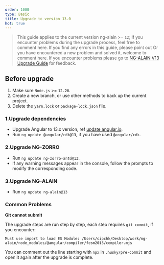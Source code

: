 ```yaml
---
order: 1000
type: Basic
title: Upgrade to version 13.0
hot: true
---
```


> This guide applies to the current version ng-alain >= `12`;
> If you encounter problems during the upgrade process, feel free to comment here.
> If you find any errors in this guide, please point out
> Or you have encountered a new problem and solved it, welcome to comment here.
> If you encounter problems please go to [NG-ALAIN V13 Upgrade Guide](https://github.com/ng-alain/ng-alain/issues/2174) for feedback.


## Before upgrade

1. Make sure `Node.js` >= `12.20`.
2. Create a new branch, or use other methods to back up the current project.
3. Delete the `yarn.lock` or `package-lock.json` file.

### 1.Upgrade dependencies

- Upgrade Angular to 13.x version, ref [update.angular.io](https://update.angular.io/?v=12.0-13.0).
- Run `ng update @angular/cdk@13`, if you have used `@angular/cdk`.

### 2.Upgrade NG-ZORRO

- Run `ng update ng-zorro-antd@13`.
- If any warning messages appear in the console, follow the prompts to modify the corresponding code.

### 3.Upgrade NG-ALAIN

- Run `ng update ng-alain@13`

### Common Problems

**Git cannot submit**

The upgrade steps are run step by step, each step requires `git commit`, if you encounter:

```
Must use import to load ES Module: /Users/cipchk/Desktop/work/ng-alain/node_modules/@angular/compiler/fesm2015/compiler.mjs
```

You can comment out the line starting with `npx` in `.husky/pre-commit` and open it again after the upgrade is complete.
